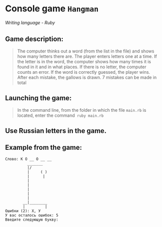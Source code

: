 # Console game `Hangman`
###### Writing language - Ruby
## Game description:
> The computer thinks out a word (from the list in the file) and shows how many letters there are.
> The player enters letters one at a time. If the letter is in the word, the computer shows how many times
> it is found in it and in what places. If there is no letter, the computer counts an error.
> If the word is correctly guessed, the player wins. After each mistake, the gallows is drawn.
> 7 mistakes can be made in total
## Launching the game:
> In the command line, from the folder in which the file `main.rb` is located, enter the command` ruby ​​main.rb`
> 
## Use Russian letters in the game.

## Example from the game:

```
Слово: К О __ О __ __
          _______
          |/
          |     ( )
          |      |
          |
          |
          |
          |
          |
        __|________
        |         |
Ошибки (2): Х, У
У вас осталось ошибок: 5
Введите следующую букву:
```

